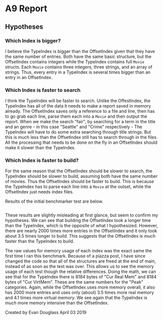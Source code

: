 # A9 Report

## Hypotheses

### Which Index is bigger?

I believe the TypeIndex is bigger than the OffsetIndex given that they have the same number of entries.
Both have the same basic structure, but the OffsetIndex contains integers while the TypeIndex contains full `Movie` structs.
Each `Movie` contains three integers, three strings, and an array of strings.
Thus, every entry in a TypeIndex is several times bigger than an entry in an OffsetIndex.

### Which Index is faster to search

I think the TypeIndex will be faster to search. Unlike the OffestIndex, the TypeIndex has all of the data it needs to make a report saved in memory already.
The OffsetIndex saves only a reference to a file and line, then has to go grab each line, parse them each into a `Movie` and then output the report.
When we make the search "fair", by searching for a term in the title and an genre - in this case "Seattle" and "Crime" respectively - The TypeIndex will have to do some extra searching through title strings.
But this is much less than the OffsetIndex still has to search through in the files.
All the processing that needs to be done on the fly in an OffsetIndex should make it slower than the TypeIndex.

### Which Index is faster to build?

For the same reason that the OffsetIndex should be slower to search, the TypeIndex should be slower to build, assuming both have the same number of movies.
Thus the OffsetIndex should be faster to build.
This is because the TypeIndex has to parse each line into a `Movie` at the outset, while the OffsetIndex just needs index files.

Results of the initial benchmarker test are below.
```

```
These results are slightly misleading at first glance, but seem to confirm my hypotheses.
We can see that building the OffsetIndex took a longer time than the TypeIndex, which is the opposite of what I hypothesized.
However, there are nearly 2000 times more entries in the OffsetIndex and it only took about 3.5 times longer to build.
This suggests that the OffsetIndex is *much* faster than the TypeIndex to build.

The raw values for memory usage of each index was the exact same the first time I ran this benchmark.
Because of a piazza post, I have since changed the code so that all of the structures are freed at the end of main, instead of as soon as the test was over.
This allows us to see the memory usage of each test though the relative differences.
Doing the math, we can see that for the TypeIndex there is 8184 bytes of "Cur Real Mem" and 8184 bytes of "Cur VirtMem".
These are the same numbers for the "Peak" categories.
Again, while the OffsetIndex uses more memory overall, it also has 2000 more entries and uses only (about) 3.5 times more real memory and 4.1 times more virtual memory.
We see again that the TypeIndex is *much* more memory intensive than the OffsetIndex.

Created by Evan Douglass
April 03 2019
